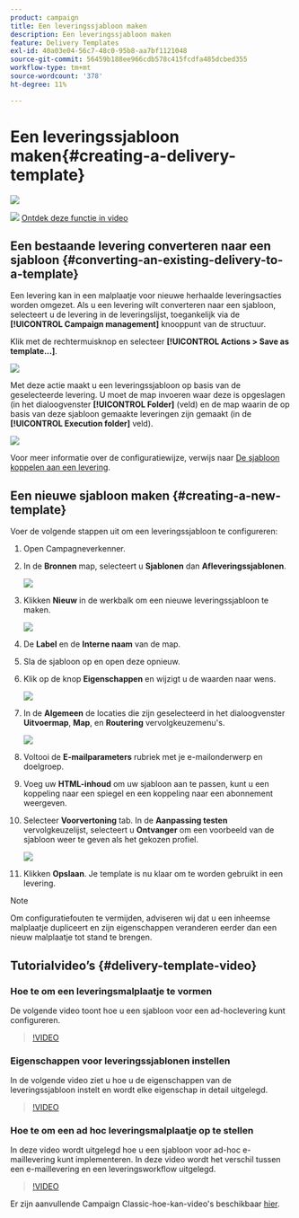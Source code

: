 ```yaml
---
product: campaign
title: Een leveringssjabloon maken
description: Een leveringssjabloon maken
feature: Delivery Templates
exl-id: 40a03e04-56c7-48c0-95b8-aa7bf1121048
source-git-commit: 56459b188ee966cdb578c415fcdfa485dcbed355
workflow-type: tm+mt
source-wordcount: '378'
ht-degree: 11%

---
```


# Een leveringssjabloon maken{#creating-a-delivery-template}

![](../../assets/common.svg)

![](assets/do-not-localize/how-to-video.png) [Ontdek deze functie in video](#delivery-template-video)

## Een bestaande levering converteren naar een sjabloon {#converting-an-existing-delivery-to-a-template}

Een levering kan in een malplaatje voor nieuwe herhaalde leveringsacties worden omgezet. Als u een levering wilt converteren naar een sjabloon, selecteert u de levering in de leveringslijst, toegankelijk via de **[!UICONTROL Campaign management]** knooppunt van de structuur.

Klik met de rechtermuisknop en selecteer **[!UICONTROL Actions > Save as template...]**.

![](assets/s_ncs_user_campaign_save_as_scenario.png)

Met deze actie maakt u een leveringssjabloon op basis van de geselecteerde levering. U moet de map invoeren waar deze is opgeslagen (in het dialoogvenster **[!UICONTROL Folder]** (veld) en de map waarin de op basis van deze sjabloon gemaakte leveringen zijn gemaakt (in de **[!UICONTROL Execution folder]** veld).

![](assets/s_ncs_user_campaign_save_as_scenario_a.png)

Voor meer informatie over de configuratiewijze, verwijs naar [De sjabloon koppelen aan een levering](creating-a-delivery-from-a-template.md#linking-the-template-to-a-delivery).

## Een nieuwe sjabloon maken {#creating-a-new-template}

Voer de volgende stappen uit om een leveringssjabloon te configureren:

1. Open Campagneverkenner.
1. In de **Bronnen** map, selecteert u **Sjablonen** dan **Afleveringssjablonen**.

   ![](assets/delivery_template_1.png)

1. Klikken **Nieuw** in de werkbalk om een nieuwe leveringssjabloon te maken.

   ![](assets/delivery_template_2.png)

1. De **Label** en de **Interne naam** van de map.
1. Sla de sjabloon op en open deze opnieuw.
1. Klik op de knop **Eigenschappen** en wijzigt u de waarden naar wens.

   ![](assets/delivery_template_3.png)

1. In de **Algemeen** de locaties die zijn geselecteerd in het dialoogvenster **Uitvoermap**, **Map**, en **Routering** vervolgkeuzemenu&#39;s.

   ![](assets/delivery_template_4.png)

1. Voltooi de **E-mailparameters** rubriek met je e-mailonderwerp en doelgroep.
1. Voeg uw **HTML-inhoud** om uw sjabloon aan te passen, kunt u een koppeling naar een spiegel en een koppeling naar een abonnement weergeven.
1. Selecteer **Voorvertoning** tab. In de **Aanpassing testen** vervolgkeuzelijst, selecteert u **Ontvanger** om een voorbeeld van de sjabloon weer te geven als het gekozen profiel.

   ![](assets/delivery_template_5.png)

1. Klikken **Opslaan**. Je template is nu klaar om te worden gebruikt in een levering.

>[!NOTE]
>
>Om configuratiefouten te vermijden, adviseren wij dat u een inheemse malplaatje dupliceert en zijn eigenschappen veranderen eerder dan een nieuw malplaatje tot stand te brengen.

## Tutorialvideo’s {#delivery-template-video}

### Hoe te om een leveringsmalplaatje te vormen

De volgende video toont hoe u een sjabloon voor een ad-hoclevering kunt configureren.

>[!VIDEO](https://video.tv.adobe.com/v/24066?quality=12)

### Eigenschappen voor leveringssjablonen instellen

In de volgende video ziet u hoe u de eigenschappen van de leveringssjabloon instelt en wordt elke eigenschap in detail uitgelegd.

>[!VIDEO](https://video.tv.adobe.com/v/24067?quality=12)

### Hoe te om een ad hoc leveringsmalplaatje op te stellen

In deze video wordt uitgelegd hoe u een sjabloon voor ad-hoc e-maillevering kunt implementeren. In deze video wordt het verschil tussen een e-maillevering en een leveringsworkflow uitgelegd.

>[!VIDEO](https://video.tv.adobe.com/v/24065?quality=12)

Er zijn aanvullende Campaign Classic-hoe-kan-video&#39;s beschikbaar [hier](https://experienceleague.adobe.com/docs/campaign-classic-learn/tutorials/overview.html?lang=nl).
